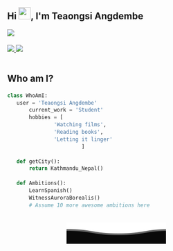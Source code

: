 ## Hi <img src="https://media.giphy.com/media/hvRJCLFzcasrR4ia7z/giphy.gif" width="28px" height="28px">, I'm Teaongsi Angdembe

<!-- GIF -->
<div id="header" align="left">
  <img src="https://media.giphy.com/media/j0HjChGV0J44KrrlGv/giphy.gif?cid=790b76111vxg6ihmtqny3k5iz51o12vdy7sl4ebfme1cqb9i&ep=v1_stickers_search&rid=giphy.gif&ct=s" width="100"/>
</div>
<br/>

<!-- Connect links -->
<div align="left">
  <a href="https://linkedin.com/in/teaongsi-angdembe-591667294" target="blank">
    <img
      src="https://img.shields.io/badge/linkedin-%230077B5.svg?style=for-the-badge&logo=linkedin&logoColor=white"
    />
  </a>
 
  <a href="mailto:angdembe.teaongsi@gmail.com" target="blank">
    <img
      src="https://img.shields.io/badge/Gmail-D14836?style=for-the-badge&logo=gmail&logoColor=white"
    />
  </a>
</div>
<br/>

 
 ## Who am I?
 ```python
 class WhoAmI:
 	user = 'Teaongsi Angdembe'
		current_work = 'Student'
		hobbies = [
				'Watching films',
				'Reading books',
				'Letting it linger'
                         ]
	
	def getCity():
		return Kathmandu_Nepal()
	
	def Ambitions():
		LearnSpanish()
		WitnessAuroraBorealis()
		# Assume 10 more awesome ambitions here
	
 ```

<p align="center">
        <img src="https://github.com/teaongsi/teaongsi/blob/ca7654a6cf77378570fae4bbfd4b0e278f678e70/Bottom.svg" alt="Github stats" />
</p>
